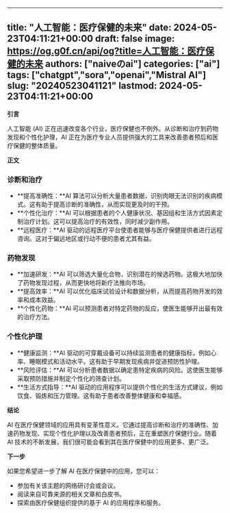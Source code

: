 
---
title: "人工智能：医疗保健的未来"
date: 2024-05-23T04:11:21+00:00
draft: false
image: https://og.g0f.cn/api/og?title=人工智能：医疗保健的未来
authors: ["naiveのai"]
categories: ["ai"]
tags: ["chatgpt","sora","openai","Mistral AI"]
slug: "20240523041121"
lastmod: 2024-05-23T04:11:21+00:00
---
**引言**

人工智能 (AI) 正在迅速改变各个行业，医疗保健也不例外。从诊断和治疗到药物发现和个性化护理，AI 正在为医疗专业人员提供强大的工具来改善患者预后和医疗保健的整体质量。

**正文**

### 诊断和治疗

* **提高准确性：**AI 算法可以分析大量患者数据，识别肉眼无法识别的疾病模式。这有助于提高诊断的准确性，从而实现更及时的干预。
* **个性化治疗：**AI 可以根据患者的个人健康状况、基因组和生活方式因素定制治疗计划。这可以提高治疗的有效性，同时减少副作用。
* **远程医疗：**AI 驱动的远程医疗平台使患者能够与医疗保健提供者进行远程咨询。这对于偏远地区或行动不便的患者尤其有益。

### 药物发现

* **加速研发：**AI 可以筛选大量化合物，识别潜在的候选药物。这极大地加快了药物发现过程，从而更快地将新疗法推向市场。
* **提高效率：**AI 可以优化临床试验设计和数据分析，从而提高药物开发的效率和成本效益。
* **个性化药物：**AI 可以预测患者对特定药物的反应，使医生能够开出最有效的治疗方法。

### 个性化护理

* **健康监测：**AI 驱动的可穿戴设备可以持续监测患者的健康指标，例如心率、睡眠模式和活动水平。这有助于早期发现疾病并促进预防性护理。
* **风险评估：**AI 可以分析患者数据以确定患特定疾病的风险。这使医生能够采取预防措施并制定个性化的筛查计划。
* **生活方式指导：**AI 驱动的应用程序可以提供个性化的生活方式建议，例如饮食、锻炼和压力管理。这有助于患者改善整体健康和幸福感。

**结论**

AI 在医疗保健领域的应用具有变革性意义。它通过提高诊断和治疗的准确性、加速药物发现、实现个性化护理以及改善患者预后，正在重塑医疗保健行业。随着 AI 技术的不断发展，我们很可能会看到其在医疗保健中的应用更多、更广泛。

**下一步**

如果您希望进一步了解 AI 在医疗保健中的应用，您可以：

* 参加有关该主题的网络研讨会或会议。
* 阅读来自可靠来源的相关文章和白皮书。
* 探索由医疗保健组织提供的基于 AI 的应用程序和服务。